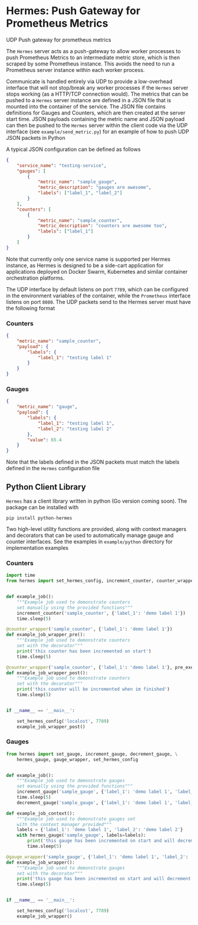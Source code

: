 # Hermes: Push Gateway for Prometheus Metrics

UDP Push gateway for prometheus metrics

The `Hermes` server acts as a push-gateway to allow worker processes to
push Prometheus Metrics to an intermediate metric store, which is then
scraped by some Prometheus instance. This avoids the need to run a
Prometheus server instance within each worker process.

Communicate is handled entirely via UDP to provide a low-overhead interface
that will not stop/break any worker processes if the `Hermes` server stops
working (as a HTTP/TCP connection would). The metrics that can be pushed to a
`Hermes` server instance are defined in a JSON file that is mounted into the
container of the service. The JSON file contains definitions for Gauges and
Counters, which are then created at the server start time. JSON payloads
containing the metric name and JSON payload can then be pushed to the `Hermes`
server within the client code via the UDP interface (see `example/send_metric.py`)
for an example of how to push UDP JSON packets in Python

A typical JSON configuration can be defined as follows

```json
{
    "service_name": "testing-service",
    "gauges": [
        {
            "metric_name": "sample_gauge",
            "metric_description": "gauges are awesome",
            "labels": ["label_1", "label_2"]
        }
    ],
    "counters": [
        {
            "metric_name": "sample_counter",
            "metric_description": "counters are awesome too",
            "labels": ["label_1"]
        }
    ]
}
```

Note that currently only one service name is supported per Hermes instance, as Hermes is designed
to be a side-cart application for applications deployed on Docker Swarm, Kubernetes and similar
container orchestration platforms.

The UDP interface by default listens on port `7789`, which can be configured in the environment
variables of the container, while the `Prometheus` interface listens on port `8080`. The UDP packets
send to the Hermes server must have the following format

### Counters

```json
{
    "metric_name": "sample_counter",
    "payload": {
        "labels": {
            "label_1": "testing label 1"
        }
    }
}
```

### Gauges

```json
{
    "metric_name": "gauge",
    "payload": {
        "labels": {
            "label_1": "testing label 1",
            "label_2": "testing label 2"
        },
        "value": 65.4
    }
}
```

Note that the labels defined in the JSON packets must match the labels defined in the
`Hermes` configuration file

## Python Client Library

`Hermes` has a client library written in python (Go version coming soon). The package can be
installed with

```console
pip install python-hermes
```

Two high-level utility functions are provided, along with context managers and
decorators that can be used to automatically manage gauge and counter interfaces.
See the examples in `example/python` directory for implementation examples

### Counters

```python
import time
from hermes import set_hermes_config, increment_counter, counter_wrapper


def example_job():
    """Example job used to demonstrate counters
    set manually using the provided functions"""
    increment_counter('sample_counter', {'label_1': 'demo label 1'})
    time.sleep(5)

@counter_wrapper('sample_counter', {'label_1': 'demo label 1'})
def example_job_wrapper_pre():
    """Example job used to demonstrate counters
    set with the decorator"""
    print('this counter has been incremented on start')
    time.sleep(5)

@counter_wrapper('sample_counter', {'label_1': 'demo label 1'}, pre_execution=False)
def example_job_wrapper_post():
    """Example job used to demonstrate counters
    set with the decorator"""
    print('this counter will be incremented when im finished')
    time.sleep(5)


if __name__ == '__main__':

    set_hermes_config('localost', 7789)
    example_job_wrapper_post()
```

### Gauges

```python
from hermes import set_gauge, increment_gauge, decrement_gauge, \
    hermes_gauge, gauge_wrapper, set_hermes_config


def example_job():
    """Example job used to demonstrate gauges
    set manually using the provided functions"""
    increment_gauge('sample_gauge', {'label_1': 'demo label 1', 'label_2': 'demo label 2'})
    time.sleep(5)
    decrement_gauge('sample_gauge', {'label_1': 'demo label 1', 'label_2': 'demo label 2'})

def example_job_context():
    """Example job used to demonstrate gauges set
    with the context manager provided"""
    labels = {'label_1': 'demo label 1', 'label_2': 'demo label 2'}
    with hermes_gauge('sample_gauge', labels=labels):
        print('this gauge has been incremented on start and will decrement when Im done')
        time.sleep(5)

@gauge_wrapper('sample_gauge', {'label_1': 'demo label 1', 'label_2': 'demo label 2'})
def example_job_wrapper():
    """Example job used to demonstrate gauges
    set with the decorator"""
    print('this gauge has been incremented on start and will decrement when Im done')
    time.sleep(5)


if __name__ == '__main__':

    set_hermes_config('localost', 7789)
    example_job_wrapper()
```